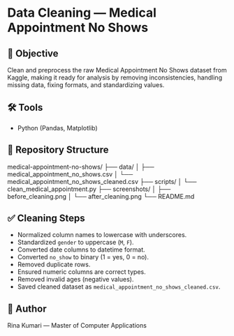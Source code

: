 # Data Cleaning — Medical Appointment No Shows

## 🎯 Objective
Clean and preprocess the raw Medical Appointment No Shows dataset from Kaggle, making it ready for analysis by removing inconsistencies, handling missing data, fixing formats, and standardizing values.

## 🛠 Tools
- Python (Pandas, Matplotlib)

## 📂 Repository Structure
medical-appointment-no-shows/
├── data/
│ ├── medical_appointment_no_shows.csv
│ └── medical_appointment_no_shows_cleaned.csv
├── scripts/
│ └── clean_medical_appointment.py
├── screenshots/
│ ├── before_cleaning.png
│ └── after_cleaning.png
└── README.md


## ✅ Cleaning Steps
- Normalized column names to lowercase with underscores.
- Standardized `gender` to uppercase (`M`, `F`).
- Converted date columns to datetime format.
- Converted `no_show` to binary (1 = yes, 0 = no).
- Removed duplicate rows.
- Ensured numeric columns are correct types.
- Removed invalid ages (negative values).
- Saved cleaned dataset as `medical_appointment_no_shows_cleaned.csv`.


## 🧾 Author
Rina Kumari — Master of Computer Applications
